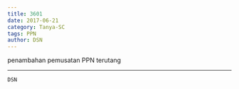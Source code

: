 ```yaml
---
title: 3601
date: 2017-06-21
category: Tanya-SC
tags: PPN
author: DSN
---
```


penambahan pemusatan PPN terutang

---



`DSN`
